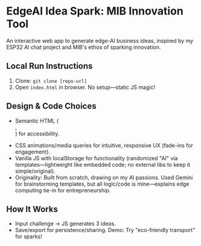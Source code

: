 # EdgeAI Idea Spark: MIB Innovation Tool

An interactive web app to generate edge-AI business ideas, inspired by my ESP32 AI chat project and MIB's ethos of sparking innovation.

## Local Run Instructions
1. Clone: `git clone [repo-url]`
2. Open `index.html` in browser. No setup—static JS magic!

## Design & Code Choices
- Semantic HTML (<section>, <form>) for accessibility.
- CSS animations/media queries for intuitive, responsive UX (fade-ins for engagement).
- Vanilla JS with localStorage for functionality (randomized "AI" via templates—lightweight like embedded code; no external libs to keep it simple/original).
- Originality: Built from scratch, drawing on my AI passions. Used Gemini for brainstorming templates, but all logic/code is mine—explains edge computing tie-in for entrepreneurship.

## How It Works
- Input challenge → JS generates 3 ideas.
- Save/export for persistence/sharing.
Demo: Try "eco-friendly transport" for sparks!